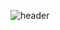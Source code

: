 ![header](https://capsule-render.vercel.app/api?type=waving&color=gradient&height=230&section=header&customColorList=2&text=Ahyeong%20Jeong&fontSize=70&fontAlignY=38)
